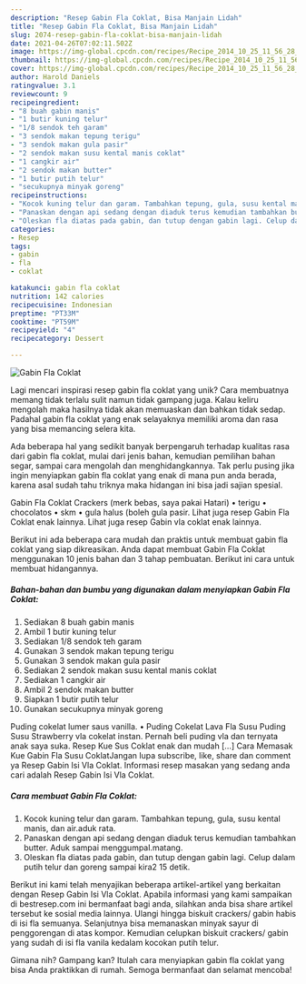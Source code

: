 ```yaml
---
description: "Resep Gabin Fla Coklat, Bisa Manjain Lidah"
title: "Resep Gabin Fla Coklat, Bisa Manjain Lidah"
slug: 2074-resep-gabin-fla-coklat-bisa-manjain-lidah
date: 2021-04-26T07:02:11.502Z
image: https://img-global.cpcdn.com/recipes/Recipe_2014_10_25_11_56_28_753_f19facf2536f29d56224/680x482cq70/gabin-fla-coklat-foto-resep-utama.jpg
thumbnail: https://img-global.cpcdn.com/recipes/Recipe_2014_10_25_11_56_28_753_f19facf2536f29d56224/680x482cq70/gabin-fla-coklat-foto-resep-utama.jpg
cover: https://img-global.cpcdn.com/recipes/Recipe_2014_10_25_11_56_28_753_f19facf2536f29d56224/680x482cq70/gabin-fla-coklat-foto-resep-utama.jpg
author: Harold Daniels
ratingvalue: 3.1
reviewcount: 9
recipeingredient:
- "8 buah gabin manis"
- "1 butir kuning telur"
- "1/8 sendok teh garam"
- "3 sendok makan tepung terigu"
- "3 sendok makan gula pasir"
- "2 sendok makan susu kental manis coklat"
- "1 cangkir air"
- "2 sendok makan butter"
- "1 butir putih telur"
- "secukupnya minyak goreng"
recipeinstructions:
- "Kocok kuning telur dan garam. Tambahkan tepung, gula, susu kental manis, dan air.aduk rata."
- "Panaskan dengan api sedang dengan diaduk terus kemudian tambahkan butter. Aduk sampai menggumpal.matang."
- "Oleskan fla diatas pada gabin, dan tutup dengan gabin lagi. Celup dalam putih telur dan goreng sampai kira2 15 detik."
categories:
- Resep
tags:
- gabin
- fla
- coklat

katakunci: gabin fla coklat 
nutrition: 142 calories
recipecuisine: Indonesian
preptime: "PT33M"
cooktime: "PT59M"
recipeyield: "4"
recipecategory: Dessert

---
```



![Gabin Fla Coklat](https://img-global.cpcdn.com/recipes/Recipe_2014_10_25_11_56_28_753_f19facf2536f29d56224/680x482cq70/gabin-fla-coklat-foto-resep-utama.jpg)

Lagi mencari inspirasi resep gabin fla coklat yang unik? Cara membuatnya memang tidak terlalu sulit namun tidak gampang juga. Kalau keliru mengolah maka hasilnya tidak akan memuaskan dan bahkan tidak sedap. Padahal gabin fla coklat yang enak selayaknya memiliki aroma dan rasa yang bisa memancing selera kita.

Ada beberapa hal yang sedikit banyak berpengaruh terhadap kualitas rasa dari gabin fla coklat, mulai dari jenis bahan, kemudian pemilihan bahan segar, sampai cara mengolah dan menghidangkannya. Tak perlu pusing jika ingin menyiapkan gabin fla coklat yang enak di mana pun anda berada, karena asal sudah tahu triknya maka hidangan ini bisa jadi sajian spesial.

Gabin Fla Coklat Crackers (merk bebas, saya pakai Hatari) • terigu • chocolatos • skm • gula halus (boleh gula pasir. Lihat juga resep Gabin Fla Coklat enak lainnya. Lihat juga resep Gabin vla coklat enak lainnya.


Berikut ini ada beberapa cara mudah dan praktis untuk membuat gabin fla coklat yang siap dikreasikan. Anda dapat membuat Gabin Fla Coklat menggunakan 10 jenis bahan dan 3 tahap pembuatan. Berikut ini cara untuk membuat hidangannya.

<!--inarticleads1-->

##### Bahan-bahan dan bumbu yang digunakan dalam menyiapkan Gabin Fla Coklat:

1. Sediakan 8 buah gabin manis
1. Ambil 1 butir kuning telur
1. Sediakan 1/8 sendok teh garam
1. Gunakan 3 sendok makan tepung terigu
1. Gunakan 3 sendok makan gula pasir
1. Sediakan 2 sendok makan susu kental manis coklat
1. Sediakan 1 cangkir air
1. Ambil 2 sendok makan butter
1. Siapkan 1 butir putih telur
1. Gunakan secukupnya minyak goreng


Puding cokelat lumer saus vanilla. • Puding Cokelat Lava Fla Susu Puding Susu Strawberry vla cokelat instan. Pernah beli puding vla dan ternyata anak saya suka. Resep Kue Sus Coklat enak dan mudah […] Cara Memasak Kue Gabin Fla Susu CoklatJangan lupa subscribe, like, share dan comment ya Resep Gabin Isi Vla Coklat. Informasi resep masakan yang sedang anda cari adalah Resep Gabin Isi Vla Coklat. 

<!--inarticleads2-->

##### Cara membuat Gabin Fla Coklat:

1. Kocok kuning telur dan garam. Tambahkan tepung, gula, susu kental manis, dan air.aduk rata.
1. Panaskan dengan api sedang dengan diaduk terus kemudian tambahkan butter. Aduk sampai menggumpal.matang.
1. Oleskan fla diatas pada gabin, dan tutup dengan gabin lagi. Celup dalam putih telur dan goreng sampai kira2 15 detik.


Berikut ini kami telah menyajikan beberapa artikel-artikel yang berkaitan dengan Resep Gabin Isi Vla Coklat. Apabila informasi yang kami sampaikan di bestresep.com ini bermanfaat bagi anda, silahkan anda bisa share artikel tersebut ke sosial media lainnya. Ulangi hingga biskuit crackers/ gabin habis di isi fla semuanya. Selanjutnya bisa memanaskan minyak sayur di penggorengan di atas kompor. Kemudian celupkan biskuit crackers/ gabin yang sudah di isi fla vanila kedalam kocokan putih telur. 

Gimana nih? Gampang kan? Itulah cara menyiapkan gabin fla coklat yang bisa Anda praktikkan di rumah. Semoga bermanfaat dan selamat mencoba!
